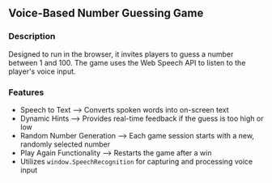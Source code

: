 ## Voice-Based Number Guessing Game

### Description
Designed to run in the browser, it invites players to guess a number between 1 and 100. 
The game uses the Web Speech API to listen to the player's voice input.


### Features
* Speech to Text --> Converts spoken words into on-screen text
* Dynamic Hints --> Provides real-time feedback if the guess is too high or low
* Random Number Generation --> Each game session starts with a new, randomly selected number
* Play Again Functionality --> Restarts the game after a win
* Utilizes `window.SpeechRecognition` for capturing and processing voice input
